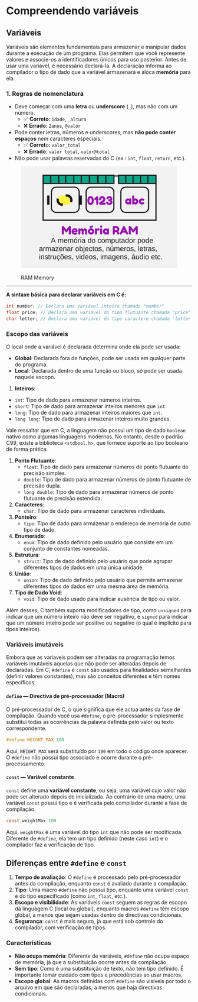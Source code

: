 # Compreendendo variáveis

## Variáveis <a href="#variaveis" id="variaveis"></a>

Variáveis são elementos fundamentais para armazenar e manipular dados durante a execução de um programa. Elas permitem que você represente valores e associe-os a identificadores únicos para uso posterior. Antes de usar uma variável, é necessário declará-la. A declaração informa ao compilador o tipo de dado que a variável armazenará e aloca **memória** para ela.

### **1. Regras de nomenclatura**

* Deve começar com uma **letra** ou **underscore** (`_`), mas não com um número.
  * ✅ **Correto**: `idade`, `_altura`
  * ❌ **Errado**: `2anos`, `@valor`&#x20;
* Pode conter letras, números e underscores, mas **não pode conter espaços** nem caracteres especiais.
  * ✅ **Corret**o: `valor_total`
  * ❌ **Errado**: `valor total`, `valor@total`
* Não pode usar palavras reservadas do C (ex.: `int`, `float`, `return`, etc.).



<figure><img src="../.gitbook/assets/RAM memory.jpg" alt="Memoria RAM"><figcaption><p>RAM Memory</p></figcaption></figure>

***



**A sintaxe básica para declarar variáveis em C é:**

```c
int number; // Declara uma variável inteira chamada "number"
float price; // Declara uma variável do tipo flutuante chamada "price"
char letter; // Declara uma variável do tipo caractere chamada 'letter'

```

### **Escopo das variáveis**

O local onde a variável é declarada determina onde ela pode ser usada:

* **Global**: Declarada fora de funções, pode ser usada em qualquer parte do programa.
* **Local**: Declarada dentro de uma função ou bloco, só pode ser usada naquele escopo.

1. **Inteiros**:

* `int`: Tipo de dado para armazenar números inteiros.
* `short`: Tipo de dado para armazenar inteiros menores que `int`.
* `long`: Tipo de dado para armazenar inteiros maiores que `int`.
* `long long`: Tipo de dado para armazenar inteiros muito grandes.

Vale ressaltar que em C, a linguagem não possui um tipo de dado `boolean` nativo como algumas linguagens modernas. No entanto, desde o padrão C99, existe a biblioteca `<stdbool.h>`, que fornece suporte ao tipo booleano de forma prática.

1. **Ponto Flutuante**:
   * `float`: Tipo de dado para armazenar números de ponto flutuante de precisão simples.
   * `double`: Tipo de dado para armazenar números de ponto flutuante de precisão dupla.
   * `long double`: Tipo de dado para armazenar números de ponto flutuante de precisão estendida.
2. **Caracteres**:
   * `char`: Tipo de dado para armazenar caracteres individuais.
3. **Ponteiro**:
   * `tipo`: Tipo de dado para armazenar o endereço de memória de outro tipo de dado.
4. **Enumerado**:
   * `enum`: Tipo de dado definido pelo usuário que consiste em um conjunto de constantes nomeadas.
5. **Estrutura**:
   * `struct`: Tipo de dado definido pelo usuário que pode agrupar diferentes tipos de dados em uma única unidade.
6. **União**:
   * `union`: Tipo de dado definido pelo usuário que permite armazenar diferentes tipos de dados em uma mesma área de memória.
7. **Tipo de Dado Void**:
   * `void`: Tipo de dado usado para indicar ausência de tipo ou valor.

Além desses, C também suporta modificadores de tipo, como `unsigned` para indicar que um número inteiro não deve ser negativo, e `signed` para indicar que um número inteiro pode ser positivo ou negativo (o qual é implícito para tipos inteiros).

### Variáveis imutáveis <a href="#variaveis-imutaveis" id="variaveis-imutaveis"></a>

Embora que as variaveis podem ser alteradas na programação temos variáveis imutáveis aquelas que não pode ser alteradas depois de declaradas. Em C, `#define` e `const` são usados para finalidades semelhantes (definir valores constantes), mas são conceitos diferentes e têm nomes específicos:

#### `define` — **Directiva de pré-processador** (Macro) <a href="#define--directiva-de-pre-processador-macro" id="define--directiva-de-pre-processador-macro"></a>

O pré-processador de C, o que significa que ele actua antes da fase de compilação. Quando você usa `#define`, o pré-processador simplesmente substitui todas as ocorrências da palavra definida pelo valor ou texto correspondente.

```c
#define WEIGHT_MAX 100
```

Aqui, `WEIGHT_MAX` será substituído por `100` em todo o código onde aparecer. O `#define` não possui tipo associado e ocorre durante o pré-processamento.

#### `const` — **Variável constante** <a href="#const--variavel-constante" id="const--variavel-constante"></a>

`const` define uma **variável constante**, ou seja, uma variável cujo valor não pode ser alterado depois de inicializada. Ao contrário de uma macro, uma variável `const` possui tipo e é verificada pelo compilador durante a fase de compilação.

```c
const weightMax 100
```

Aqui, `weightMax` é uma variável do tipo `int` que não pode ser modificada. Diferente de `#define`, ela tem um tipo definido (neste caso `int`) e o compilador faz a verificação de tipo.

## Diferenças entre `#define` e `const` <a href="#diferencas-entre-define-e-const" id="diferencas-entre-define-e-const"></a>

1. **Tempo de avaliação**: O `#define` é processado pelo pré-processador antes da compilação, enquanto `const` é avaliado durante a compilação.
2. **Tipo**: Uma macro `#define` não possui tipo, enquanto uma variável `const` é do tipo especificado (como `int`, `float`, etc.).
3. **Escopo e visibilidade**: As variáveis `const` seguem as regras de escopo da linguagem C (local ou global), enquanto macros `#define` têm escopo global, a menos que sejam usadas dentro de directivas condicionais.
4. **Segurança**: `const` é mais seguro, já que está sob controle do compilador, com verificação de tipos.

### Características <a href="#caracteristicas" id="caracteristicas"></a>

* **Não ocupa memória**: Diferente de variáveis, `#define` não ocupa espaço de memória, já que a substituição ocorre antes da compilação.
* **Sem tipo**: Como é uma substituição de texto, não tem tipo definido. É importante tomar cuidado com tipos e precedências ao usar macros.
* **Escopo global**: As macros definidas com `#define` são visíveis por todo o arquivo em que são declaradas, a menos que haja directivas condicionais.
